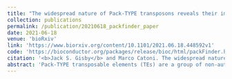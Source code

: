 ```yaml
---
title: "The widespread nature of Pack-TYPE transposons reveals their importance for plant genome evolution"
collection: publications
permalink: /publication/20210618_packfinder_paper
date: 2021-06-18
venue: 'bioRxiv'
link: 'https://www.biorxiv.org/content/10.1101/2021.06.18.448592v1'
code: 'https://bioconductor.org/packages/release/bioc/html/packFinder.html'
citation: '<b>Jack S. Gisby</b> and Marco Catoni. The widespread nature of Pack-TYPE transposons reveals their importance for plant genome evolution. <i>bioRxiv</i> 2021.06.18.448592 (2021) doi:10.1101/2021.06.18.448592.'
abstract: 'Pack-TYPE transposable elements (TEs) are a group of non-autonomous DNA transposons found in plants. These elements can efficiently capture and shuffle coding DNA across the host genome, accelerating the evolution of genes. Despite their relevance for plant genome plasticity, the detection and study of Pack-TYPE TEs are challenging due to the high similarity these elements have with genes. Here, we produced an automated annotation procedure designed to study Pack-TYPE elements and used it to successfully annotate and analyse more than 4000 new Pack-TYPE TEs in the rice and maize genomes. Our analysis indicates that Pack-TYPE TEs are an abundant and heterogeneous group of elements. We found that these elements are associated with all main superfamilies of Class II DNA transposons in plants and likely share a similar mechanism to capture new chromosomal DNA sequences. Furthermore, we report examples of the direct contribution of these TEs to coding genes, suggesting a generalised and extensive role of Pack-TYPE TEs in plant genome evolution.'
---
```

